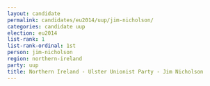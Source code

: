 ```yaml
---
layout: candidate
permalink: candidates/eu2014/uup/jim-nicholson/
categories: candidate uup
election: eu2014
list-rank: 1
list-rank-ordinal: 1st
person: jim-nicholson
region: northern-ireland
party: uup
title: Northern Ireland - Ulster Unionist Party - Jim Nicholson
---
```

